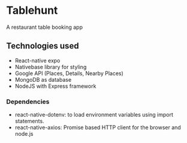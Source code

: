 # Tablehunt
A restaurant table booking app

## Technologies used
- React-native expo
- Nativebase library for styling
- Google API (Places, Details, Nearby Places)
- MongoDB as database
- NodeJS with Express framework

### Dependencies
- react-native-dotenv: to load environment variables using import statements.
- react-native-axios: Promise based HTTP client for the browser and node.js
